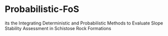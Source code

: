 # Probabilistic-FoS
its the Integrating Deterministic and Probabilistic Methods to Evaluate Slope Stability Assessment in Schistose Rock Formations
